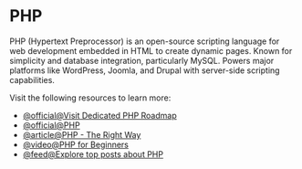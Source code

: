 # PHP

PHP (Hypertext Preprocessor) is an open-source scripting language for web development embedded in HTML to create dynamic pages. Known for simplicity and database integration, particularly MySQL. Powers major platforms like WordPress, Joomla, and Drupal with server-side scripting capabilities.

Visit the following resources to learn more:

- [@official@Visit Dedicated PHP Roadmap](https://roadmap.sh/php)
- [@official@PHP](https://php.net/)
- [@article@PHP - The Right Way](https://phptherightway.com/)
- [@video@PHP for Beginners](https://www.youtube.com/watch?v=zZ6vybT1HQs)
- [@feed@Explore top posts about PHP](https://app.daily.dev/tags/php?ref=roadmapsh)
